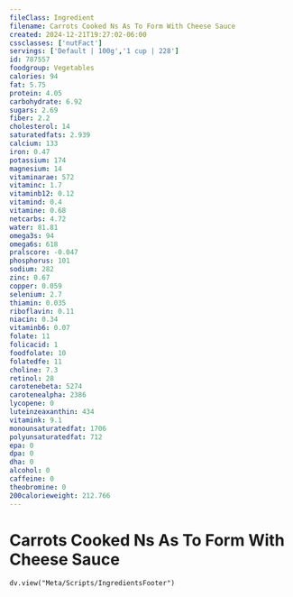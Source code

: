 ```yaml
---
fileClass: Ingredient
filename: Carrots Cooked Ns As To Form With Cheese Sauce
created: 2024-12-21T19:27:02-06:00
cssclasses: ['nutFact']
servings: ['Default | 100g','1 cup | 228']
id: 787557
foodgroup: Vegetables
calories: 94
fat: 5.75
protein: 4.05
carbohydrate: 6.92
sugars: 2.69
fiber: 2.2
cholesterol: 14
saturatedfats: 2.939
calcium: 133
iron: 0.47
potassium: 174
magnesium: 14
vitaminarae: 572
vitaminc: 1.7
vitaminb12: 0.12
vitamind: 0.4
vitamine: 0.68
netcarbs: 4.72
water: 81.81
omega3s: 94
omega6s: 618
pralscore: -0.047
phosphorus: 101
sodium: 282
zinc: 0.67
copper: 0.059
selenium: 2.7
thiamin: 0.035
riboflavin: 0.11
niacin: 0.34
vitaminb6: 0.07
folate: 11
folicacid: 1
foodfolate: 10
folatedfe: 11
choline: 7.3
retinol: 28
carotenebeta: 5274
carotenealpha: 2386
lycopene: 0
luteinzeaxanthin: 434
vitamink: 9.1
monounsaturatedfat: 1706
polyunsaturatedfat: 712
epa: 0
dpa: 0
dha: 0
alcohol: 0
caffeine: 0
theobromine: 0
200calorieweight: 212.766
---
```


# Carrots Cooked Ns As To Form With Cheese Sauce

```dataviewjs
dv.view("Meta/Scripts/IngredientsFooter")
```